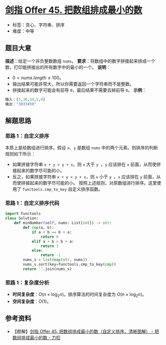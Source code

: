 # [剑指 Offer 45. 把数组排成最小的数](https://leetcode.cn/problems/ba-shu-zu-pai-cheng-zui-xiao-de-shu-lcof/)
- 标签：贪心、字符串、排序
- 难度：中等
## 题目大意
**描述**：给定一个非负整数数组 `nums`。
**要求**：将数组中的数字拼接起来排成一个数，打印能拼接出的所有数字中的最小的一个。
**说明**：
- $0 < nums.length \le 100$。
- 输出结果可能非常大，所以你需要返回一个字符串而不是整数。
- 拼接起来的数字可能会有前导 `0`，最后结果不需要去掉前导 `0`。
**示例**：
```python
输入：[3,30,34,5,9]
输出："3033459"
```
## 解题思路
### 思路 1：自定义排序
本质上是给数组进行排序。假设 `x`、`y` 是数组 `nums` 中的两个元素。则排序的判断规则如下所示：
- 如果拼接字符串 `x + y > y + x`，则 `x` 大于 `y `，`y` 应该排在 `x` 前面，从而使拼接起来的数字尽可能的小。
- 反之，如果拼接字符串 `x + y < y + x`，则 `x` 小于 `y `，`x` 应该排在 `y` 前面，从而使拼接起来的数字尽可能的小。
按照上述规则，对原数组进行排序。这里使用了 `functools.cmp_to_key` 自定义排序函数。
### 思路 1：自定义排序代码
```python
import functools
class Solution:
    def minNumber(self, nums: List[int]) -> str:
        def cmp(a, b):
            if a + b == b + a:
                return 0
            elif a + b > b + a:
                return 1
            else:
                return -1
        nums_s = list(map(str, nums))
        nums_s.sort(key=functools.cmp_to_key(cmp))
        return ''.join(nums_s)
```
### 思路 1：复杂度分析
- **时间复杂度**：$O(n \times \log_2n)$。排序算法的时间复杂度为 $O(n \times \log_2n)$。
- **空间复杂度**：$O(1)$。
## 参考资料
- 【题解】[剑指 Offer 45. 把数组排成最小的数（自定义排序，清晰图解） - 把数组排成最小的数 - 力扣](https://leetcode.cn/problems/ba-shu-zu-pai-cheng-zui-xiao-de-shu-lcof/solution/mian-shi-ti-45-ba-shu-zu-pai-cheng-zui-xiao-de-s-4/)
